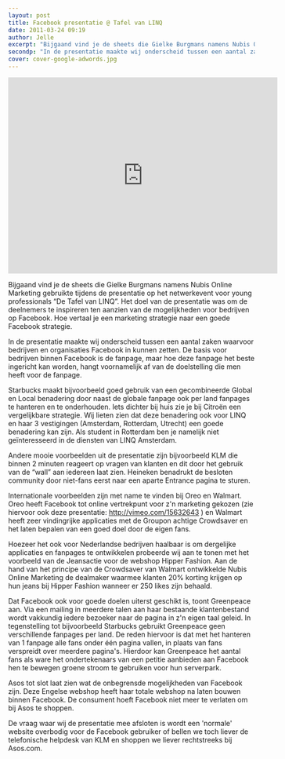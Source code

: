 ```yaml
---
layout: post
title: Facebook presentatie @ Tafel van LINQ
date: 2011-03-24 09:19
author: Jelle
excerpt: "Bijgaand vind je de sheets die Gielke Burgmans namens Nubis Online Marketing gebruikte tijdens de presentatie op het netwerkevent voor young professionals “De Tafel van LINQ”. Het doel van de presentatie was om de deelnemers te inspireren ten aanzien van de mogelijkheden voor bedrijven op Facebook. Hoe vertaal je een marketing strategie naar een goede Facebook strategie."
secondp: "In de presentatie maakte wij onderscheid tussen een aantal zaken waarvoor bedrijven en organisaties Facebook in kunnen zetten. De basis voor bedrijven binnen Facebook is de fanpage, maar hoe deze fanpage het beste ingericht kan worden, hangt voornamelijk af van de doelstelling die men heeft voor de fanpage."
cover: cover-google-adwords.jpg
---
```

<iframe src="http://prezi.com/embed/cwpg45uozag-/?bgcolor=ffffff&amp;lock_to_path=0&amp;autoplay=0&amp;autohide_ctrls=0&amp;features=undefined&amp;disabled_features=undefined" width="550" height="400" frameBorder="0">
</iframe>

Bijgaand vind je de sheets die Gielke Burgmans namens Nubis Online Marketing gebruikte tijdens de presentatie op het netwerkevent voor young professionals “De Tafel van LINQ”. Het doel van de presentatie was om de deelnemers te inspireren ten aanzien van de mogelijkheden voor bedrijven op Facebook. Hoe vertaal je een marketing strategie naar een goede Facebook strategie.

In de presentatie maakte wij onderscheid tussen een aantal zaken waarvoor bedrijven en organisaties Facebook in kunnen zetten. De basis voor bedrijven binnen Facebook is de fanpage, maar hoe deze fanpage het beste ingericht kan worden, hangt voornamelijk af van de doelstelling die men heeft voor de fanpage.

Starbucks maakt bijvoorbeeld goed gebruik van een gecombineerde Global en Local benadering door naast de globale fanpage ook per land fanpages te hanteren en te onderhouden. Iets dichter bij huis zie je bij Citroën een vergelijkbare strategie. Wij lieten zien dat deze benadering ook voor LINQ en haar 3 vestigingen (Amsterdam, Rotterdam, Utrecht) een goede benadering kan zijn. Als student in Rotterdam ben je namelijk niet geïnteresseerd in de diensten van LINQ Amsterdam.

Andere mooie voorbeelden uit de presentatie zijn bijvoorbeeld KLM die binnen 2 minuten reageert op vragen van klanten en dit door het gebruik van de “wall” aan iedereen laat zien. Heineken benadrukt de besloten community door niet-fans eerst naar een aparte Entrance pagina te sturen.

Internationale voorbeelden zijn met name te vinden bij Oreo en Walmart. Oreo heeft Facebook tot online vertrekpunt voor z'n marketing gekozen (zie hiervoor ook deze presentatie: <span style="color: #000080;"><span style="text-decoration: underline;"><a href="http://vimeo.com/15632643">http://vimeo.com/15632643</a></span></span> ) en Walmart heeft zeer vindingrijke applicaties met de Groupon achtige Crowdsaver en het laten bepalen van een goed doel door de eigen fans.

Hoezeer het ook voor Nederlandse bedrijven haalbaar is om dergelijke applicaties en fanpages te ontwikkelen probeerde wij aan te tonen met het voorbeeld van de Jeansactie voor de webshop Hipper Fashion. Aan de hand van het principe van de Crowdsaver van Walmart ontwikkelde Nubis Online Marketing de dealmaker waarmee klanten 20% korting krijgen op hun jeans bij Hipper Fashion wanneer er 250 likes zijn behaald.

Dat Facebook ook voor goede doelen uiterst geschikt is, toont Greenpeace aan. Via een mailing in meerdere talen aan haar bestaande klantenbestand wordt vakkundig iedere bezoeker naar de pagina in z'n eigen taal geleid. In tegenstelling tot bijvoorbeeld Starbucks gebruikt Greenpeace geen verschillende fanpages per land. De reden hiervoor is dat met het hanteren van 1 fanpage alle fans onder één pagina vallen, in plaats van fans verspreidt over meerdere pagina's. Hierdoor kan Greenpeace het aantal fans als ware het ondertekenaars van een petitie aanbieden aan Facebook hen te bewegen groene stroom te gebruiken voor hun serverpark.

Asos tot slot laat zien wat de onbegrensde mogelijkheden van Facebook zijn. Deze Engelse webshop heeft haar totale webshop na laten bouwen binnen Facebook. De consument hoeft Facebook niet meer te verlaten om bij Asos te shoppen.

De vraag waar wij de presentatie mee afsloten is wordt een 'normale' website overbodig voor de Facebook gebruiker of bellen we toch liever de telefonische helpdesk van KLM en shoppen we liever rechtstreeks bij Asos.com.
